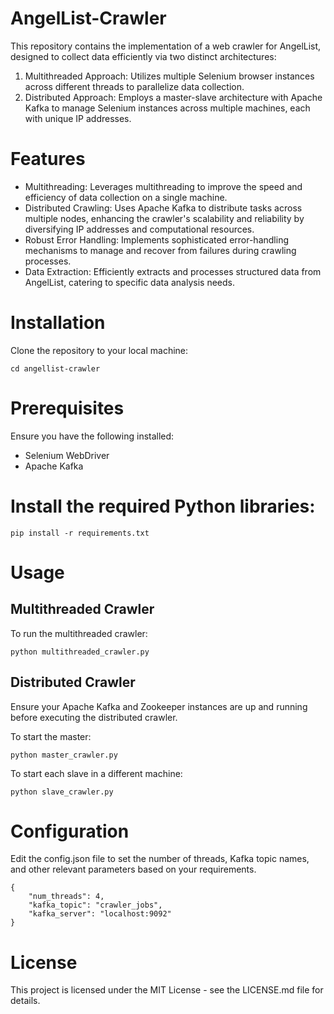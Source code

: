 # AngelList-Crawler

This repository contains the implementation of a web crawler for AngelList, designed to collect data efficiently via two distinct architectures:

1. Multithreaded Approach: Utilizes multiple Selenium browser instances across different threads to parallelize data collection.
2. Distributed Approach: Employs a master-slave architecture with Apache Kafka to manage Selenium instances across multiple machines, each with unique IP addresses.

# Features
* Multithreading: Leverages multithreading to improve the speed and efficiency of data collection on a single machine.
* Distributed Crawling: Uses Apache Kafka to distribute tasks across multiple nodes, enhancing the crawler's scalability and reliability by diversifying IP addresses and computational resources.
* Robust Error Handling: Implements sophisticated error-handling mechanisms to manage and recover from failures during crawling processes.
* Data Extraction: Efficiently extracts and processes structured data from AngelList, catering to specific data analysis needs.

# Installation
Clone the repository to your local machine:
  ```git clone https://github.com/yourusername/angellist-crawler.git
  cd angellist-crawler
  ```

# Prerequisites
Ensure you have the following installed:
* Selenium WebDriver
* Apache Kafka

# Install the required Python libraries:
```
pip install -r requirements.txt
```

# Usage
## Multithreaded Crawler
To run the multithreaded crawler:
```
python multithreaded_crawler.py
```

## Distributed Crawler
Ensure your Apache Kafka and Zookeeper instances are up and running before executing the distributed crawler.

To start the master:
```
python master_crawler.py
```

To start each slave in a different machine:
```
python slave_crawler.py
```

# Configuration
Edit the config.json file to set the number of threads, Kafka topic names, and other relevant parameters based on your requirements.
```
{
    "num_threads": 4,
    "kafka_topic": "crawler_jobs",
    "kafka_server": "localhost:9092"
}
```

# License
This project is licensed under the MIT License - see the LICENSE.md file for details.

